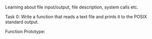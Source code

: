 Learning about file input/output, file description, system calls etc.

Task 0: Write a function that reads a text file and prints it to the POSIX standard output.

Function Prototype:

